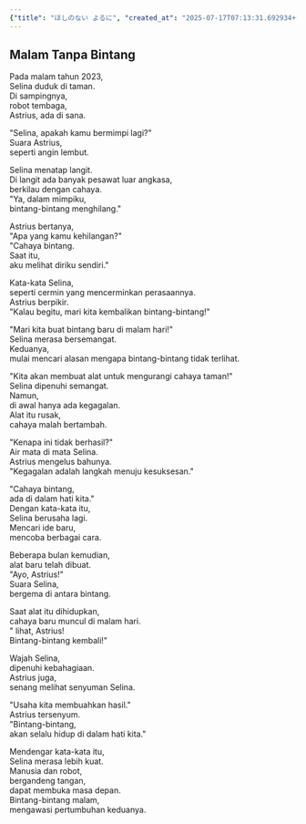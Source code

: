 ```yaml
---
{"title": "ほしのない よるに", "created_at": "2025-07-17T07:13:31.692934+09:00", "pattern_id": 4, "pattern_name": "ループ脱出型", "year": 2093}
---
```


## Malam Tanpa Bintang

Pada malam tahun 2023,  
Selina duduk di taman.  
Di sampingnya,  
robot tembaga,  
Astrius, ada di sana.  

"Selina, apakah kamu bermimpi lagi?"  
Suara Astrius,  
seperti angin lembut.  

Selina menatap langit.  
Di langit ada banyak pesawat luar angkasa,  
berkilau dengan cahaya.  
"Ya, dalam mimpiku,  
bintang-bintang menghilang."  

Astrius bertanya,  
"Apa yang kamu kehilangan?"  
"Cahaya bintang.  
Saat itu,  
aku melihat diriku sendiri."  

Kata-kata Selina,  
seperti cermin yang mencerminkan perasaannya.  
Astrius berpikir.  
"Kalau begitu, mari kita kembalikan bintang-bintang!"  

"Mari kita buat bintang baru di malam hari!"  
Selina merasa bersemangat.  
Keduanya,  
mulai mencari alasan mengapa bintang-bintang tidak terlihat.  

"Kita akan membuat alat untuk mengurangi cahaya taman!"  
Selina dipenuhi semangat.  
Namun,  
di awal hanya ada kegagalan.  
Alat itu rusak,  
cahaya malah bertambah.  

"Kenapa ini tidak berhasil?"  
Air mata di mata Selina.  
Astrius mengelus bahunya.  
"Kegagalan adalah langkah menuju kesuksesan."  

"Cahaya bintang,  
ada di dalam hati kita."  
Dengan kata-kata itu,  
Selina berusaha lagi.  
Mencari ide baru,  
mencoba berbagai cara.  

Beberapa bulan kemudian,  
alat baru telah dibuat.  
"Ayo, Astrius!"  
Suara Selina,  
bergema di antara bintang.  

Saat alat itu dihidupkan,  
cahaya baru muncul di malam hari.  
" lihat, Astrius!  
Bintang-bintang kembali!"  

Wajah Selina,  
dipenuhi kebahagiaan.  
Astrius juga,  
senang melihat senyuman Selina.  

"Usaha kita membuahkan hasil."  
Astrius tersenyum.  
"Bintang-bintang,  
akan selalu hidup di dalam hati kita."  

Mendengar kata-kata itu,  
Selina merasa lebih kuat.  
Manusia dan robot,  
bergandeng tangan,  
dapat membuka masa depan.  
Bintang-bintang malam,  
mengawasi pertumbuhan keduanya.
